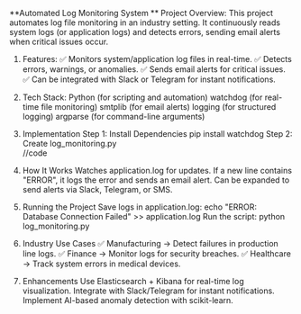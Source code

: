 **Automated Log Monitoring System
**
Project Overview:
This project automates log file monitoring in an industry setting. It continuously reads system logs (or application logs) and detects errors, sending email alerts when critical issues occur.

1. Features:
    ✅ Monitors system/application log files in real-time.
    ✅ Detects errors, warnings, or anomalies.
    ✅ Sends email alerts for critical issues.
    ✅ Can be integrated with Slack or Telegram for instant notifications.

2. Tech Stack:
    Python (for scripting and automation)
    watchdog (for real-time file monitoring)
    smtplib (for email alerts)
    logging (for structured logging)
    argparse (for command-line arguments)
3. Implementation
    Step 1: Install Dependencies
        pip install watchdog
    Step 2: Create log_monitoring.py   
        //code

4. How It Works
    Watches application.log for updates.
    If a new line contains "ERROR", it logs the error and sends an email alert.
    Can be expanded to send alerts via Slack, Telegram, or SMS.
5. Running the Project
    Save logs in application.log:
        echo "ERROR: Database Connection Failed" >> application.log
    Run the script:
        python log_monitoring.py
6. Industry Use Cases
    ✅ Manufacturing → Detect failures in production line logs.
    ✅ Finance → Monitor logs for security breaches.
    ✅ Healthcare → Track system errors in medical devices.

7. Enhancements
    Use Elasticsearch + Kibana for real-time log visualization.
    Integrate with Slack/Telegram for instant notifications.
    Implement AI-based anomaly detection with scikit-learn.